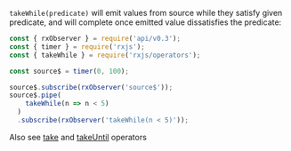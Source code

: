 <!--
name:
title:      takeWhile
pageTitle:	takeWhile — RxJS operator example + marble diagram
desc:		takeWhile will emit values from source while they satisfy given predicate
docsUrl:	https://rxjs.dev/api/operators/takeWhile
-->

`takeWhile(predicate)` will emit values from source while they satisfy given predicate, and will complete once emitted value dissatisfies the predicate:

```js
const { rxObserver } = require('api/v0.3');
const { timer } = require('rxjs');
const { takeWhile } = require('rxjs/operators');

const source$ = timer(0, 100);

source$.subscribe(rxObserver('source$'));
source$.pipe(
    takeWhile(n => n < 5)
  )
  .subscribe(rxObserver('takeWhile(n < 5)'));
```

Also see [take](/rxjs/take/) and [takeUntil](/rxjs/takeUntil/) operators